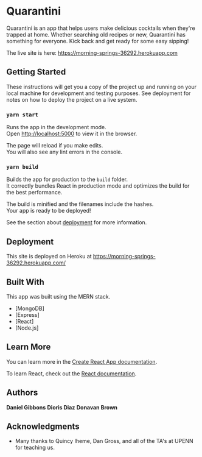 # Quarantini

Quarantini is an app that helps users make delicious cocktails when they're trapped at home. Whether searching old recipes or new, Quarantini has something for everyone. Kick back and get ready for some easy sipping!

The live site is here: https://morning-springs-36292.herokuapp.com

## Getting Started

These instructions will get you a copy of the project up and running on your local machine for development and testing purposes. See deployment for notes on how to deploy the project on a live system.

### `yarn start`

Runs the app in the development mode.<br />
Open [http://localhost:5000](http://localhost:5000) to view it in the browser.

The page will reload if you make edits.<br />
You will also see any lint errors in the console.

### `yarn build`

Builds the app for production to the `build` folder.<br />
It correctly bundles React in production mode and optimizes the build for the best performance.

The build is minified and the filenames include the hashes.<br />
Your app is ready to be deployed!

See the section about [deployment](https://facebook.github.io/create-react-app/docs/deployment) for more information.

## Deployment

This site is deployed on Heroku at https://morning-springs-36292.herokuapp.com/

## Built With

This app was built using the MERN stack.

- [MongoDB]
- [Express]
- [React]
- [Node.js]

## Learn More

You can learn more in the [Create React App documentation](https://facebook.github.io/create-react-app/docs/getting-started).

To learn React, check out the [React documentation](https://reactjs.org/).

## Authors

**Daniel Gibbons**
**Dioris Diaz**
**Donavan Brown**

## Acknowledgments

- Many thanks to Quincy Iheme, Dan Gross, and all of the TA's at UPENN for teaching us.
